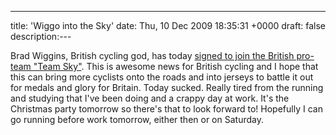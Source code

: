 ---
title: 'Wiggo into the Sky'
date: Thu, 10 Dec 2009 18:35:31 +0000
draft: false
description:---

Brad Wiggins, British cycling god, has today [signed to join the British pro-team "Team Sky"](http://www.cyclingnews.com/news/bradley-wiggins-signs-with-team-sky). This is awesome news for British cycling and I hope that this can bring more cyclists onto the roads and into jerseys to battle it out for medals and glory for Britain. Today sucked. Really tired from the running and studying that I've been doing and a crappy day at work. It's the Christmas party tomorrow so there's that to look forward to! Hopefully I can go running before work tomorrow, either then or on Saturday.